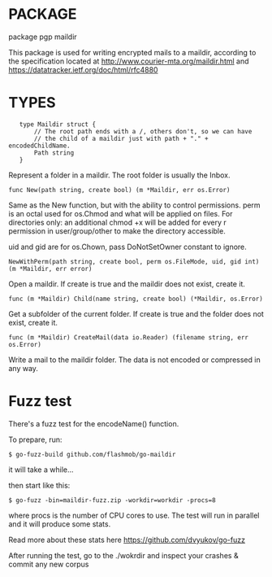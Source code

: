 # PACKAGE

package pgp maildir

This package is used for writing encrypted mails to a maildir, according to
the specification located at http://www.courier-mta.org/maildir.html and https://datatracker.ietf.org/doc/html/rfc4880



# TYPES

       type Maildir struct {
           // The root path ends with a /, others don't, so we can have 
           // the child of a maildir just with path + "." + encodedChildName.
           Path string
       }
Represent a folder in a maildir. The root folder is usually the Inbox.

`func New(path string, create bool) (m *Maildir, err os.Error)`

Same as the New function, but with the ability to control permissions.
perm is an octal used for os.Chmod and what will be applied on files.
For directories only: an additional chmod +x will be added
for every r permission in user/group/other to make the directory
accessible.

uid and gid are for os.Chown, pass DoNotSetOwner constant to ignore.

`NewWithPerm(path string, create bool, perm os.FileMode, uid, gid int) (m *Maildir, err error)`

Open a maildir. If create is true and the maildir does not exist, create it.

`func (m *Maildir) Child(name string, create bool) (*Maildir, os.Error)`

Get a subfolder of the current folder. If create is true and the folder does not
exist, create it.

`func (m *Maildir) CreateMail(data io.Reader) (filename string, err os.Error)`

Write a mail to the maildir folder. The data is not encoded or compressed in any way.

# Fuzz test

There's a fuzz test for the encodeName() function. 

To prepare, run:

`$ go-fuzz-build github.com/flashmob/go-maildir`

it will take a while...

then start like this:

`$ go-fuzz -bin=maildir-fuzz.zip -workdir=workdir -procs=8`

where procs is the number of CPU cores to use. The test
will run in parallel and it will produce some stats.

Read more about these stats here https://github.com/dvyukov/go-fuzz

After running the test, go to the ./wokrdir and inspect your 
crashes & commit any new corpus